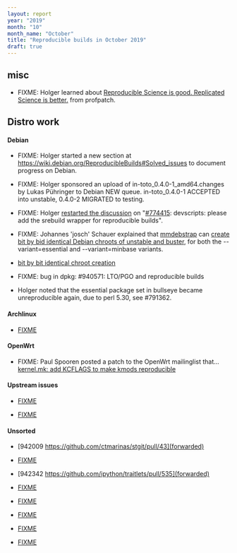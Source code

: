 ```yaml
---
layout: report
year: "2019"
month: "10"
month_name: "October"
title: "Reproducible builds in October 2019"
draft: true
---
```


## misc

* FIXME: Holger learned about [Reproducible Science is good. Replicated Science is better.](https://rescience.github.io/) from profpatch.

## Distro work

#### Debian

* FIXME: Holger started a new section at https://wiki.debian.org/ReproducibleBuilds#Solved_issues to document progress on Debian.

* FIXME: Holger sponsored an upload of in-toto_0.4.0-1_amd64.changes by Lukas Pühringer to Debian NEW queue. in-toto_0.4.0-1 ACCEPTED into unstable, 0.4.0-2 MIGRATED to testing.

* FIXME: Holger [restarted the discussion](https://bugs.debian.org/cgi-bin/bugreport.cgi?bug=774415#270) on "[#774415](https://bugs.debian.org/cgi-bin/bugreport.cgi?bug=774415): devscripts: please add the srebuild wrapper for reproducible builds".

* FIXME: Johannes 'josch' Schauer explained that [mmdebstrap](https://tracker.debian.org/mmdebstrap) can [create bit by bid identical Debian chroots of unstable and buster](https://lists.debian.org/debian-devel/2019/10/msg00101.html), for both the --variant=essential and --variant=minbase variants.

* [bit by bit identical chroot creation](https://alioth-lists.debian.net/pipermail/reproducible-builds/Week-of-Mon-20191007/011759.html)

* FIXME: bug in dpkg: #940571: LTO/PGO and reproducible builds

* Holger noted that the essential package set in bullseye became unreproducible again, due to perl 5.30, see #791362.

#### Archlinux

* [FIXME](https://github.com/archlinux/archweb/issues/244)

#### OpenWrt

* FIXME: Paul Spooren posted a patch to the OpenWrt mailinglist that... [kernel.mk: add KCFLAGS to make kmods reproducible](https://lists.infradead.org/pipermail/openwrt-devel/2019-October/019248.html)

#### Upstream issues

* [FIXME](https://github.com/pypa/setuptools/pull/1305#issuecomment-538810632)

* [FIXME](https://guix.gnu.org/blog/2019/guix-reduces-bootstrap-seed-by-50/)

#### Unsorted


* [942009 https://github.com/ctmarinas/stgit/pull/43](forwarded)

* [FIXME](https://github.com/ctmarinas/stgit/pull/43#issuecomment-541256140)

* [942342 https://github.com/ipython/traitlets/pull/535](forwarded)

* [FIXME](https://arstechnica.com/information-technology/2019/10/chemists-discover-cross-platform-python-scripts-not-so-cross-platform/)

* [FIXME](https://github.com/KhronosGroup/SPIRV-Tools/pull/2982)

* [FIXME](https://gitlab.gnome.org/GNOME/libchamplain/merge_requests/9)

* [FIXME](https://bugs.debian.org/cgi-bin/bugreport.cgi?bug=942867)

* [FIXME](https://bugs.debian.org/cgi-bin/bugreport.cgi?bug=942870)

